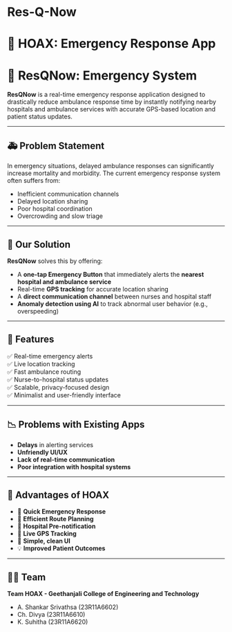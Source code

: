 # Res-Q-Now
# 🚨 HOAX: Emergency Response App
# 🚨 ResQNow: Emergency System

**ResQNow** is a real-time emergency response application designed to drastically reduce ambulance response time by instantly notifying nearby hospitals and ambulance services with accurate GPS-based location and patient status updates.

---

## 🚑 Problem Statement

In emergency situations, delayed ambulance responses can significantly increase mortality and morbidity. The current emergency response system often suffers from:

- Inefficient communication channels
- Delayed location sharing
- Poor hospital coordination
- Overcrowding and slow triage

---

## 🎯 Our Solution

**ResQNow** solves this by offering:

- A **one-tap Emergency Button** that immediately alerts the **nearest hospital and ambulance service**
- Real-time **GPS tracking** for accurate location sharing
- A **direct communication channel** between nurses and hospital staff
- **Anomaly detection using AI** to track abnormal user behavior (e.g., overspeeding)

---

## 📱 Features

✅ Real-time emergency alerts  
✅ Live location tracking  
✅ Fast ambulance routing  
✅ Nurse-to-hospital status updates  
✅ Scalable, privacy-focused design  
✅ Minimalist and user-friendly interface

---

## 📉 Problems with Existing Apps

- **Delays** in alerting services  
- **Unfriendly UI/UX**  
- **Lack of real-time communication**  
- **Poor integration with hospital systems**

---

## 🌟 Advantages of HOAX

- 🚀 **Quick Emergency Response**
- 🧭 **Efficient Route Planning**
- 🏥 **Hospital Pre-notification**
- 📍 **Live GPS Tracking**
- 📲 **Simple, clean UI**
- 💡 **Improved Patient Outcomes**

---


## 🧑‍💻 Team

**Team HOAX - Geethanjali College of Engineering and Technology**  
- A. Shankar Srivathsa (23R11A6602)  
- Ch. Divya (23R11A6610)  
- K. Suhitha (23R11A6620)
